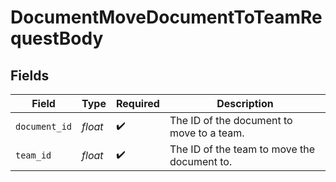 # DocumentMoveDocumentToTeamRequestBody


## Fields

| Field                                       | Type                                        | Required                                    | Description                                 |
| ------------------------------------------- | ------------------------------------------- | ------------------------------------------- | ------------------------------------------- |
| `document_id`                               | *float*                                     | :heavy_check_mark:                          | The ID of the document to move to a team.   |
| `team_id`                                   | *float*                                     | :heavy_check_mark:                          | The ID of the team to move the document to. |